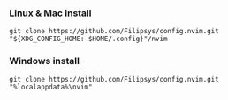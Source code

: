 ### Linux & Mac install
```
git clone https://github.com/Filipsys/config.nvim.git "${XDG_CONFIG_HOME:-$HOME/.config}"/nvim
```

### Windows install
```
git clone https://github.com/Filipsys/config.nvim.git "%localappdata%\nvim"
```
